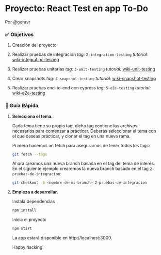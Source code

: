 # Proyecto: React Test en app To-Do

Por [@geravr](https://github.com/geravr)

### ✅ Objetivos

 1. Creación del proyecto
  
 3. Realizar pruebas de integración 
   *tag:* `2-integration-testing`
   *tutorial:* [wiki-integration-testing](#)
  
 3. Realizar pruebas unitarias 
   *tag:* `3-unit-testing`
   *tutorial:* [wiki-unit-testing](#)
     
 4. Crear snapshots
   *tag:* `4-snapshot-testing`
   *tutorial:* [wiki-snapshot-testing](#)
     
 5. Realizar pruebas end-to-end con cypress
   *tag:* `5-e2e-testing`
   *tutorial:* [wiki-e2e-testing](#)
    

### 🤖 Guía Rápida

1.  **Selecciona el tema.**

    Cada tema tiene su propio tag, dicho tag contiene los archivos necesarios para comenzar a prácticar.
    Deberás seleccionar el tema con el que deseas prácticar, y clonar el tag en una nueva rama.

    Primero hacemos un fetch para asegurarnos de tener todos los tags:
    ```sh
    git fetch --tags
    ```
    Ahora creamos una nueva branch basada en el tag del tema de interés.
    En el siguiente ejemplo crearemos la nueva branch basado en el tag `2-pruebas-de-integracion`:
    ```sh
    git checkout -b <nombre-de-mi-branch> 2-pruebas-de-integracion
    ```

2.  **Empieza a desarrollar.**

    Instala dependencias

    ```sh
    npm install
    ```

    Inicia el proyecto

    ```sh
    npm start
    ```

    La app estará disponible en http://localhost:3000.

    Happy hacking!

